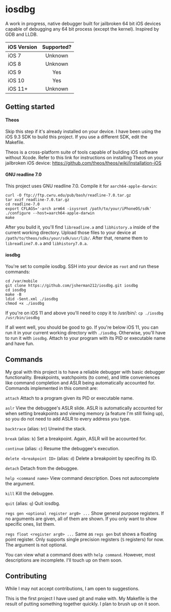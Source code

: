 # iosdbg

A work in progress, native debugger built for jailbroken 64 bit iOS devices capable of debugging any 64 bit process (except the kernel). Inspired by GDB and LLDB.

| iOS Version |	Supported? |
| ----------- |:---------: |
| iOS 7			| Unknown  |
| iOS 8			| Unknown  |
| iOS 9			| Yes	   |
| iOS 10		| Yes	   |
| iOS 11+		| Unknown  |

## Getting started

#### Theos
Skip this step if it's already installed on your device. I have been using the iOS 9.3 SDK to build this project. If you use a different SDK, edit the Makefile.

Theos is a cross-platform suite of tools capable of building iOS software without Xcode. Refer to this link for instructions on installing Theos on your jailbroken iOS device: https://github.com/theos/theos/wiki/Installation-iOS

#### GNU readline 7.0
This project uses GNU readline 7.0. Compile it for `aarch64-apple-darwin`:

```
curl -O ftp://ftp.cwru.edu/pub/bash/readline-7.0.tar.gz
tar xvzf readline-7.0.tar.gz
cd readline-7.0
export CFLAGS='-arch arm64 -isysroot /path/to/your/iPhoneOS/sdk'
./configure --host=aarch64-apple-darwin
make
```

After you build it, you'll find `libreadline.a` and `libhistory.a` inside of the current working directory. Upload those files to your device at `/path/to/theos/sdks/your/sdk/usr/lib/`. After that, rename them to `libreadline7.0.a` and `libhistory7.0.a`.

#### iosdbg
You're set to compile iosdbg. SSH into your device as `root` and run these commands:

```
cd /var/mobile
git clone https://github.com/jsherman212/iosdbg.git iosdbg
cd iosdbg
make -B
ldid -Sent.xml ./iosdbg
chmod +x ./iosdbg
```

If you're on iOS 11 and above you'll need to copy it to /usr/bin/:
`cp ./iosdbg /usr/bin/iosdbg`

If all went well, you should be good to go. If you're below iOS 11, you can run it in your current working directory with `./iosdbg`. Otherwise, you'll have to run it with `iosdbg`. Attach to your program with its PID or executable name and have fun.

## Commands
My goal with this project is to have a reliable debugger with basic debugger functionality. Breakpoints, watchpoints (to come), and little conveniences like command completion and ASLR being automatically accounted for. Commands implemented in this commit are:

`attach`
Attach to a program given its PID or executable name.

`aslr`
View the debuggee's ASLR slide. ASLR is automatically accounted for when setting breakpoints and viewing memory (a feature I'm still fixing up), so you do not need to add ASLR to every address you type.

`backtrace` (alias: `bt`)
Unwind the stack.

`break` (alias: `b`)
Set a breakpoint. Again, ASLR will be accounted for.

`continue` (alias: `c`)
Resume tthe debuggee's execution.

`delete <breakpoint ID>` (alias: `d`)
Delete a breakpoint by specifing its ID.

`detach`
Detach from the debuggee.

`help <command name>`
View command description. Does not autocomplete the argument.

`kill`
Kill the debuggee.

`quit` (alias: `q`)
Quit iosdbg.

`regs gen <optional register arg0> ...`
Show general purpose registers. If no arguments are given, all of them are shown. If you only want to show specific ones, list them.

`regs float <register arg0> ...`
Same as `regs gen` but shows a floating point register. Only supports single precision registers (`S` registers) for now. The argument is not optional.

You can view what a command does with `help command`. However, most descriptions are incomplete. I'll touch up on them soon.

## Contributing
While I may not accept contributions, I am open to suggestions.

This is the first project I have used git and make with. My Makefile is the result of putting something together quickly. I plan to brush up on it soon.
